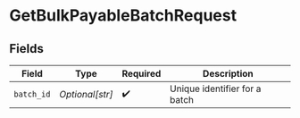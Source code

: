 # GetBulkPayableBatchRequest


## Fields

| Field                         | Type                          | Required                      | Description                   |
| ----------------------------- | ----------------------------- | ----------------------------- | ----------------------------- |
| `batch_id`                    | *Optional[str]*               | :heavy_check_mark:            | Unique identifier for a batch |